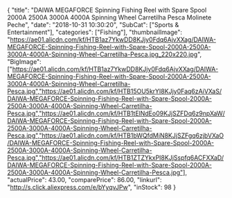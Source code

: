 {
	"title": "DAIWA MEGAFORCE Spinning Fishing Reel with Spare Spool 2000A 2500A 3000A 4000A Spinning Wheel Carretilha Pesca Molinete Peche",
	"date": "2018-10-31 10:30:20",
	"SubCat": ["Sports & Entertainment"],
	"categories": ["Fishing"],
	"thumbnailImage": "https://ae01.alicdn.com/kf/HTB1az7YkwDD8KJjy0Fdq6AjvXXag/DAIWA-MEGAFORCE-Spinning-Fishing-Reel-with-Spare-Spool-2000A-2500A-3000A-4000A-Spinning-Wheel-Carretilha-Pesca.jpg_220x220.jpg",
	"BigImage": ["https://ae01.alicdn.com/kf/HTB1az7YkwDD8KJjy0Fdq6AjvXXag/DAIWA-MEGAFORCE-Spinning-Fishing-Reel-with-Spare-Spool-2000A-2500A-3000A-4000A-Spinning-Wheel-Carretilha-Pesca.jpg","https://ae01.alicdn.com/kf/HTB15OU5krYI8KJjy0Faq6zAiVXaS/DAIWA-MEGAFORCE-Spinning-Fishing-Reel-with-Spare-Spool-2000A-2500A-3000A-4000A-Spinning-Wheel-Carretilha-Pesca.jpg","https://ae01.alicdn.com/kf/HTB1tElNdEo09KJjSZFDq6z9npXaW/DAIWA-MEGAFORCE-Spinning-Fishing-Reel-with-Spare-Spool-2000A-2500A-3000A-4000A-Spinning-Wheel-Carretilha-Pesca.jpg","https://ae01.alicdn.com/kf/HTB1bWQfdMjN8KJjSZFgq6zjbVXaO/DAIWA-MEGAFORCE-Spinning-Fishing-Reel-with-Spare-Spool-2000A-2500A-3000A-4000A-Spinning-Wheel-Carretilha-Pesca.jpg","https://ae01.alicdn.com/kf/HTB1ZTZYkxPI8KJjSspfq6ACFXXaD/DAIWA-MEGAFORCE-Spinning-Fishing-Reel-with-Spare-Spool-2000A-2500A-3000A-4000A-Spinning-Wheel-Carretilha-Pesca.jpg"],
	"actualPrice": 43.00,
	"comparePrice": 86.00,
	"linkurl": "http://s.click.aliexpress.com/e/bYyqvJPw",
	"inStock": 98
}
